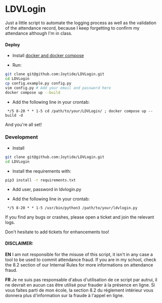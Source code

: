 # LDVLogin

Just a little script to automate the logging process as well as the validation of the attendance record, because I keep forgetting to confirm my attendance although I'm in class.



#### Deploy

- Install [docker and docker compose](https://docs.docker.com/desktop/install/ubuntu/)

- Run:

```bash
git clone git@github.com:Joytide/LDVLogin.git
cd LDVLogin
cp config.example.py config.py
vim config.py # Add your email and password here
docker compose up --build
```

- Add the following line in your crontab:

``` */5 8-20 * * 1-5 cd /path/to/your/LDVLogin/ ; docker compose up --build -d```



And you're all set!



### Development

- Install

```bash
git clone git@github.com:Joytide/LDVLogin.git
cd LDVLogin
```

- Install the requirements with:

```bash
pip3 install -r requirements.txt
```

- Add user, password in ldvlogin.py

- Add the following line in your crontab:

``` */5 8-20 * * 1-5 /usr/bin/python3 /path/to/your/ldvlogin.py```



If you find any bugs or crashes, please open a ticket and join the relevant logs.

Don't hesitate to add tickets for enhancements too!



#### DISCLAIMER: 

**EN**
I am not responsible for the misuse of this script, it isn't in any case a tool to be used to commit attendance fraud. If you are in my school, check the 8.2 section of our Internal Rules for more informations on attendance fraud.

**FR**
Je ne suis pas responsable d'abus d'utilisation de ce script par autrui, il ne devrait en aucun cas être utilisé pour frauder à la présence en ligne. Si vous faites parti de mon école, la section 8.2 du réglement intérieur vous donnera plus d'information sur la fraude à l'appel en ligne.

